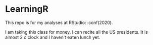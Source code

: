 # LearningR
This repo is for my analyses at RStudio: :conf(2020).

I am taking this class for money. 
I can recite all the US presidents.
It is almost 2 o'clock and I haven't eaten lunch yet.
